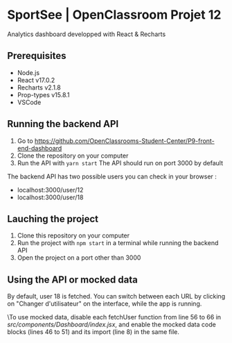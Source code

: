 # SportSee | OpenClassroom Projet 12

Analytics dashboard developped with React & Recharts

## Prerequisites

- Node.js
- React v17.0.2
- Recharts v2.1.8
- Prop-types v15.8.1
- VSCode

## Running the backend API
1. Go to https://github.com/OpenClassrooms-Student-Center/P9-front-end-dashboard 
3. Clone the repository on your computer
4. Run the API with `yarn start`
The API should run on port 3000 by default

The backend API has two possible users you can check in your browser :
- localhost:3000/user/12
- localhost:3000/user/18

## Lauching the project
1. Clone this repository on your computer
2. Run the project with `npm start` in a terminal while running the backend API
3. Open the project on a port other than 3000

## Using the API or mocked data
By default, user 18 is fetched. You can switch between each URL by clicking on "Changer d'utilisateur" on the interface, while the app is running.

\To use mocked data, disable each fetchUser function from line 56 to 66 in *src/components/Dashboard/index.jsx*, and enable the mocked data code blocks (lines 46 to 51) and its import (line 8) in the same file.  
